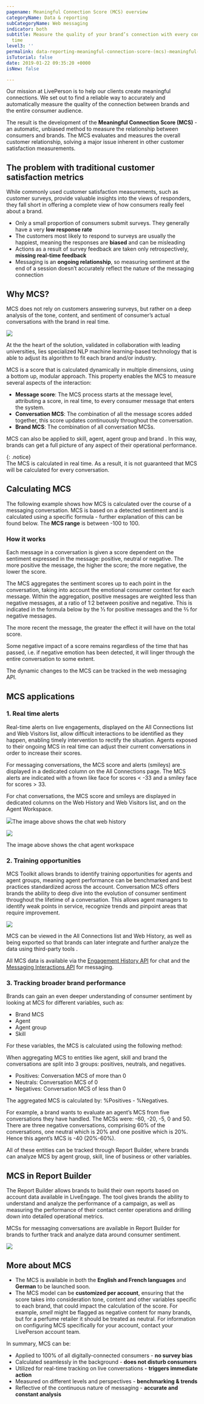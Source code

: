```yaml
---
pagename: Meaningful Connection Score (MCS) overview
categoryName: Data & reporting
subCategoryName: Web messaging
indicator: both
subtitle: Measure the quality of your brand’s connection with every consumer over
  time
level3: ''
permalink: data-reporting-meaningful-connection-score-(mcs)-meaningful-connection-score-(mcs)-overview.html
isTutorial: false
date: 2019-01-22 09:35:20 +0000
isNew: false

---
```

Our mission at LivePerson is to help our clients create meaningful connections. We set out to find a reliable way to accurately and automatically measure the quality of the connection between brands and the entire consumer audience.

The result is the development of the **Meaningful Connection Score (MCS)** - an automatic, unbiased method to measure the relationship between consumers and brands. The MCS evaluates and measures the overall customer relationship, solving a major issue inherent in other customer satisfaction measurements.



## The problem with traditional customer satisfaction metrics

While commonly used customer satisfaction measurements, such as customer surveys, provide valuable insights into the views of responders, they fall short in offering a complete view of how consumers really feel about a brand.

* Only a small proportion of consumers submit surveys. They generally have a very **low response rate**
* The customers most likely to respond to surveys are usually the happiest, meaning the responses are **biased** and can be misleading
* Actions as a result of survey feedback are taken only retrospectively, **missing real-time feedback**
* Messaging is an **ongoing relationship**, so measuring sentiment at the end of a session doesn’t accurately reflect the nature of the messaging connection

## Why MCS?

MCS does not rely on customers answering surveys, but rather on a deep analysis of the tone, content, and sentiment of consumer’s actual conversations with the brand in real time.

![](/img/meaningful-connection-score-(MCS)-overview1.png)

At the the heart of the solution, validated in collaboration with leading universities, lies specialized NLP machine learning-based technology that is able to adjust its algorithm to fit each brand and/or industry.

MCS is a score that is calculated dynamically in multiple dimensions, using a bottom up, modular approach. This property enables the MCS to measure several aspects of the interaction:

* **Message score**: The MCS process starts at the message level, attributing a score, in real time, to every consumer message that enters the system.
* **Conversation MCS**: The combination of all the message scores added together, this score updates continuously throughout the conversation.
* **Brand MCS**: The combination of all conversation MCSs.

MCS can also be applied to skill, agent, agent group and brand . In this way, brands can get a full picture of any aspect of their operational performance.

{: .notice}  
The MCS is calculated in real time. As a result, it is not guaranteed that MCS will be calculated for every conversation.

## Calculating MCS

The following example shows how MCS is calculated over the course of a messaging conversation. MCS is based on a detected sentiment and is calculated using a specific formula - further explanation of this can be found below. The **MCS range** is between -100 to 100.

### How it works

Each message in a conversation is given a score dependent on the sentiment expressed in the message: positive, neutral or negative. The more positive the message, the higher the score; the more negative, the lower the score.

The MCS aggregates the sentiment scores up to each point in the conversation, taking into account the emotional consumer context for each message. Within the aggregation, positive messages are weighted less than negative messages, at a ratio of 1:2 between positive and negative. This is indicated in the formula below by the ⅓ for positive messages and the ⅔ for negative messages.

The more recent the message, the greater the effect it will have on the total score.

Some negative impact of a score remains regardless of the time that has passed, i.e. if negative emotion has been detected, it will linger through the entire conversation to some extent.

The dynamic changes to the MCS can be tracked in the web messaging API.

## MCS applications

### 1. Real time alerts

Real-time alerts on live engagements, displayed on the All Connections list and Web Visitors list, allow difficult interactions to be identified as they happen, enabling timely intervention to rectify the situation. Agents exposed to their ongoing MCS in real time can adjust their current conversations in order to increase their scores.

For messaging conversations, the MCS score and alerts (smileys) are displayed in a dedicated column on the All Connections page. The MCS alerts are indicated with a frown like face for scores < -33 and a smiley face for scores > 33.

For chat conversations, the MCS score and smileys are displayed in dedicated columns on the Web History and Web Visitors list, and on the Agent Workspace.

![](/img/meaningful-connection-score-(MCS)-overview2.png)The image above shows the chat web history

![](/img/meaningful-connection-score-(MCS)-overview3.png)

The image above shows the chat agent workspace

### 2. Training opportunities

MCS Toolkit allows brands to identify training opportunities for agents and agent groups, meaning agent performance can be benchmarked and best practices standardized across the account. Conversation MCS offers brands the ability to deep dive into the evolution of consumer sentiment throughout the lifetime of a conversation. This allows agent managers to identify weak points in service, recognize trends and pinpoint areas that require improvement.

![](/img/meaningful-connection-score-(MCS)-overview4.png)

MCS can be viewed in the All Connections list and Web History, as well as being exported so that brands can later integrate and further analyze the data using third-party tools .

All MCS data is available via the [Engagement History API](https://developers.liveperson.com/data-engagement-history-overview.html) for chat and the [Messaging Interactions API](https://developers.liveperson.com/data-messaging-interactions-overview.html) for messaging.

### **3. Tracking broader brand performance**

Brands can gain an even deeper understanding of consumer sentiment by looking at MCS for different variables, such as:

* Brand MCS
* Agent
* Agent group
* Skill

For these variables, the MCS is calculated using the following method:

When aggregating MCS to entities like agent, skill and brand the conversations are split into 3 groups: positives, neutrals, and negatives.

* Positives: Conversation MCS of more than 0
* Neutrals: Conversation MCS of 0
* Negatives: Conversation MCS of less than 0

The aggregated MCS is calculated by: %Positives - %Negatives.

For example, a brand wants to evaluate an agent’s MCS from five conversations they have handled. The MCSs were: -60, -20, -5, 0 and 50. There are three negative conversations, comprising 60% of the conversations, one neutral which is 20% and one positive which is 20%. Hence this agent’s MCS is -40 (20%-60%).

All of these entities can be tracked through Report Builder, where brands can analyze MCS by agent group, skill, line of business or other variables.

## MCS in Report Builder

The Report Builder allows brands to build their own reports based on account data available in LiveEngage. The tool gives brands the ability to understand and analyze the performance of a campaign, as well as measuring the performance of their contact center operations and drilling down into detailed operational metrics.

MCSs for messaging conversations are available in Report Builder for brands to further track and analyze data around consumer sentiment.

![](/img/meaningful-connection-score-(MCS)-overview5.png)

## More about MCS

* The MCS is available in both the **English and French languages** and **German** to be launched soon.
* The MCS model can be **customized per account**, ensuring that the score takes into consideration tone, content and other variables specific to each brand, that could impact the calculation of the score. For example, _smell_ might be flagged as negative content for many brands, but for a perfume retailer it should be treated as neutral. For information on configuring MCS specifically for your account, contact your LivePerson account team.

In summary, MCS can be:

* Applied to 100% of all digitally-connected consumers - **no survey bias**
* Calculated seamlessly in the background - **does not disturb consumers**
* Utilized for real-time tracking on live conversations - **triggers immediate action**
* Measured on different levels and perspectives - **benchmarking & trends**
* Reflective of the continuous nature of messaging - **accurate and constant analysis**